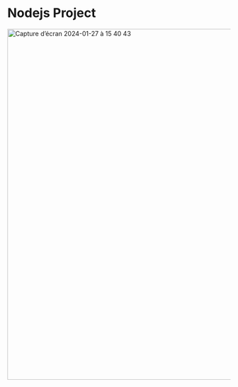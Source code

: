 # Nodejs Project

<img width="792" alt="Capture d’écran 2024-01-27 à 15 40 43" src="https://github.com/NiltonDutra/NDNotesBackend/assets/67064216/1dedbed8-0d20-49f3-b790-6d646b5ff042">
